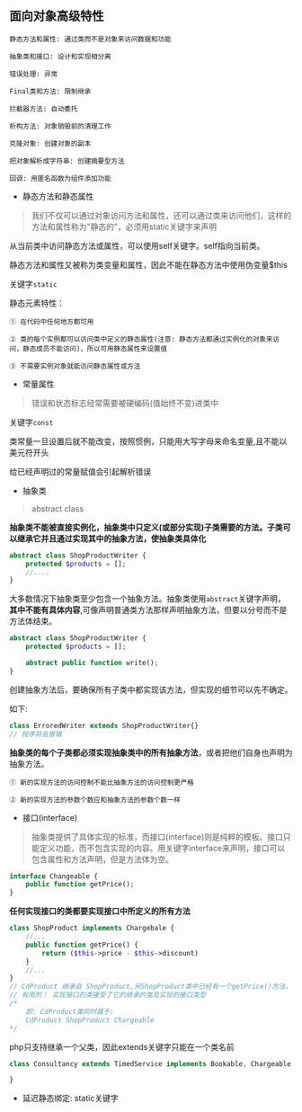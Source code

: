 ## 面向对象高级特性

    静态方法和属性: 通过类而不是对象来访问数据和功能

    抽象类和接口: 设计和实现相分离

    错误处理: 异常

    Final类和方法: 限制继承

    拦截器方法: 自动委托

    析构方法: 对象销毁前的清理工作

    克隆对象: 创建对象的副本

    把对象解析成字符串: 创建摘要型方法

    回调: 用匿名函数为组件添加功能

- 静态方法和静态属性
> 我们不仅可以通过对象访问方法和属性，还可以通过类来访问他们，这样的方法和属性称为"静态的"，必须用static关键字来声明

从当前类中访问静态方法或属性，可以使用self关键字。self指向当前类。

静态方法和属性又被称为类变量和属性，因此不能在静态方法中使用伪变量$this

关键字`static`

静态元素特性：

    ① 在代码中任何地方都可用

    ② 类的每个实例都可以访问类中定义的静态属性(注意: 静态方法都通过实例化的对象来访问，静态成员不能访问)，所以可用静态属性来设置值

    ③ 不需要实例对象就能访问静态属性或方法

- 常量属性
> 错误和状态标志经常需要被硬编码(值始终不变)进类中

关键字`const`

类常量一旦设置后就不能改变，按照惯例，只能用大写字母来命名变量,且不能以美元符开头

给已经声明过的常量赋值会引起解析错误

- 抽象类
> abstract class

**抽象类不能被直接实例化，抽象类中只定义(或部分实现)子类需要的方法。子类可以继承它并且通过实现其中的抽象方法，使抽象类具体化**

```php
abstract class ShopProductWriter {
    protected $products = [];
    //....
}
```

大多数情况下抽象类至少包含一个抽象方法。抽象类使用`abstract`关键字声明，**其中不能有具体内容**,可像声明普通类方法那样声明抽象方法，但要以分号而不是方法体结束。

```php
abstract class ShopProductWriter {
    protected $products = [];

    abstract public function write();
}
```

创建抽象方法后，要确保所有子类中都实现该方法，但实现的细节可以先不确定。

如下:

```php
class ErroredWriter extends ShopProductWriter{}
// 程序将会报错
```

**抽象类的每个子类都必须实现抽象类中的所有抽象方法**，或者把他们自身也声明为抽象方法。

    ① 新的实现方法的访问控制不能比抽象方法的访问控制更严格

    ② 新的实现方法的参数个数应和抽象方法的参数个数一样

- 接口(interface)
> 抽象类提供了具体实现的标准，而接口(interface)则是纯粹的模板。接口只能定义功能，而不包含实现的内容。用关键字interface来声明，接口可以包含属性和方法声明，但是方法体为空。

```php
interface Changeable {
    public function getPrice();
}
```

**任何实现接口的类都要实现接口中所定义的所有方法**

```php
class ShopProduct implements Chargebale {
    //...
    public function getPrice() {
        return ($this->price - $this->discount)
    }
    //...
}
// CdProduct 继承自 ShopProduct,另ShopProduct类中已经有一个getPrice()方法，那么实现Chargeable接口还有用吗？ 
// 有用的！ 实现接口的类接受了它的继承的类及实现的接口类型
/*
    即: CdProduct类同时属于:
    CdProduct ShopProduct Chargeable
*/
```

php只支持继承一个父类，因此extends关键字只能在一个类名前

```php
class Consultancy extends TimedService implements Bookable, Chargeable {

}
```

- 延迟静态绑定: static关键字